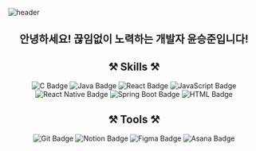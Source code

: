 ![header](https://capsule-render.vercel.app/api?type=waving&color=87CEEB&height=300&section=header&text=SeungJun%20Github&fontSize=90&fontColor=FFFFFF)
<h2 align="center" style="font-weight: bold;">안녕하세요! 끊임없이 노력하는 개발자 윤승준입니다!</h2>
<h2 align="center" style="font-weight: bold;">⚒️ Skills ⚒️</h2>
<div align="center">
  <img src="https://img.shields.io/badge/C-A8B9CC?style=flat-square&logo=c&logoColor=white" alt="C Badge" />
  <img src="https://img.shields.io/badge/Java-E34F26?style=flat-square&logo=java&logoColor=white" alt="Java Badge" />
  <img src="https://img.shields.io/badge/React-61DAFB?style=flat-square&logo=react&logoColor=white" alt="React Badge" />
  <img src="https://img.shields.io/badge/JavaScript-F7DF1E?style=flat-square&logo=javascript&logoColor=black" alt="JavaScript Badge" />
  <br>
  <img src="https://img.shields.io/badge/React_Native-007AFF?style=flat-square&logo=react&logoColor=white" alt="React Native Badge" />
  <img src="https://img.shields.io/badge/Spring_Boot-6DB33F?style=flat-square&logo=spring&logoColor=white" alt="Spring Boot Badge" />
  <img src="https://img.shields.io/badge/HTML-E34F26?style=flat-square&logo=html5&logoColor=white" alt="HTML Badge" />
</div>
<div>
  <h2 align="center" style="font-weight: bold;">⚒️ Tools ⚒️</h2>
  <div align="center">
    <img src="https://img.shields.io/badge/Git-F05032?style=flat-square&logo=git&logoColor=white" alt="Git Badge" />
    <img src="https://img.shields.io/badge/Notion-000000?style=flat-square&logo=notion&logoColor=white" alt="Notion Badge" />
    <img src="https://img.shields.io/badge/Figma-F24E1E?style=flat-square&logo=figma&logoColor=white" alt="Figma Badge" />
    <img src="https://img.shields.io/badge/Asana-0052CC?style=flat-square&logo=asana&logoColor=white" alt="Asana Badge" />
  </div>
</div>
